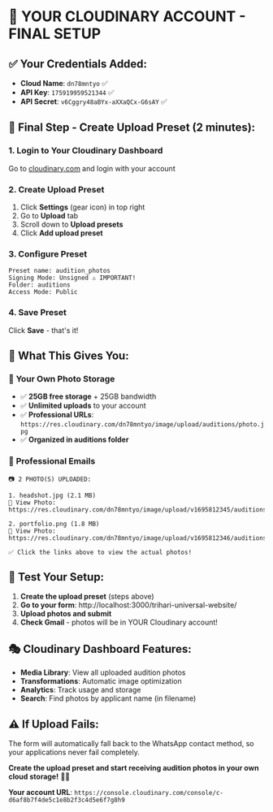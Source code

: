 # 🔧 YOUR CLOUDINARY ACCOUNT - FINAL SETUP

## ✅ **Your Credentials Added:**
- **Cloud Name**: `dn78mntyo` ✅
- **API Key**: `175919959521344` ✅  
- **API Secret**: `v6Cggry48aBYx-aXXaQCx-G6sAY` ✅

## 🚀 **Final Step - Create Upload Preset (2 minutes):**

### 1. **Login to Your Cloudinary Dashboard**
Go to [cloudinary.com](https://cloudinary.com) and login with your account

### 2. **Create Upload Preset**
1. Click **Settings** (gear icon) in top right
2. Go to **Upload** tab
3. Scroll down to **Upload presets**
4. Click **Add upload preset**

### 3. **Configure Preset**
```
Preset name: audition_photos
Signing Mode: Unsigned ⚠️ IMPORTANT!
Folder: auditions
Access Mode: Public
```

### 4. **Save Preset**
Click **Save** - that's it!

## 🎯 **What This Gives You:**

### 📸 **Your Own Photo Storage**
- ✅ **25GB free storage** + 25GB bandwidth
- ✅ **Unlimited uploads** to your account
- ✅ **Professional URLs**: `https://res.cloudinary.com/dn78mntyo/image/upload/auditions/photo.jpg`
- ✅ **Organized in auditions folder**

### 📧 **Professional Emails**
```
📷 2 PHOTO(S) UPLOADED:

1. headshot.jpg (2.1 MB)
🔗 View Photo: https://res.cloudinary.com/dn78mntyo/image/upload/v1695812345/auditions/headshot.jpg

2. portfolio.png (1.8 MB)
🔗 View Photo: https://res.cloudinary.com/dn78mntyo/image/upload/v1695812346/auditions/portfolio.png

✅ Click the links above to view the actual photos!
```

## 🧪 **Test Your Setup:**

1. **Create the upload preset** (steps above)
2. **Go to your form**: http://localhost:3000/trihari-universal-website/
3. **Upload photos and submit**
4. **Check Gmail** - photos will be in YOUR Cloudinary account!

## 🎭 **Cloudinary Dashboard Features:**
- **Media Library**: View all uploaded audition photos
- **Transformations**: Automatic image optimization
- **Analytics**: Track usage and storage
- **Search**: Find photos by applicant name (in filename)

## ⚠️ **If Upload Fails:**
The form will automatically fall back to the WhatsApp contact method, so your applications never fail completely.

**Create the upload preset and start receiving audition photos in your own cloud storage!** 📸✨

**Your account URL**: `https://console.cloudinary.com/console/c-d6af8b7f4de5c1e8b2f3c4d5e6f7g8h9`
